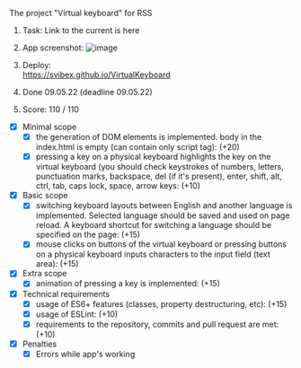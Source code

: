 The project "Virtual keyboard" for RSS

1. Task:
   Link to the current is here

2. App screenshot:
   ![image](https://user-images.githubusercontent.com/77160861/167407935-e7423414-6fae-4b2e-b64e-a952a1a907db.png)

3. Deploy:  
  https://svibex.github.io/VirtualKeyboard

4. Done 09.05.22 (deadline 09.05.22) 

5.  Score: 110 / 110
- [x] Minimal scope
    - [x] the generation of DOM elements is implemented. body in the index.html is empty (can contain only script tag): (+20)
    - [x] pressing a key on a physical keyboard highlights the key on the virtual keyboard (you should check keystrokes of numbers, letters, punctuation marks, backspace, del (if it's present), enter, shift, alt, ctrl, tab, caps lock, space, arrow keys: (+10)
- [x] Basic scope
    - [x] switching keyboard layouts between English and another language is implemented. Selected language should be saved and used on page reload. A keyboard shortcut for switching a language should be specified on the page: (+15)
    - [x] mouse clicks on buttons of the virtual keyboard or pressing buttons on a physical keyboard inputs characters to the input field (text area): (+15)
- [x] Extra scope
    - [x] animation of pressing a key is implemented: (+15)
- [x] Technical requirements
    - [x] usage of ES6+ features (classes, property destructuring, etc): (+15)
    - [x] usage of ESLint: (+10)
    - [x] requirements to the repository, commits and pull request are met: (+10)
- [x] Penalties
    - [x] Errors while app's working

